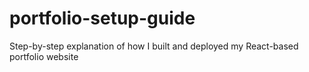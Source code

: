 # portfolio-setup-guide
Step-by-step explanation of how I built and deployed my React-based portfolio website
